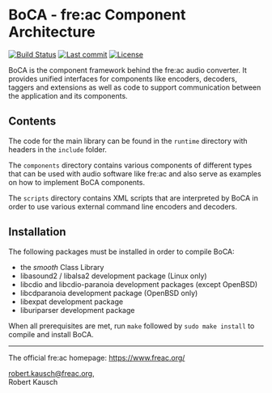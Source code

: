 BoCA - fre:ac Component Architecture
====================================================================================================
[![Build Status](https://travis-ci.com/enzo1982/BoCA.svg?branch=master)](https://travis-ci.com/enzo1982/BoCA) [![Last commit](https://img.shields.io/github/last-commit/enzo1982/BoCA.svg)](https://github.com/enzo1982/BoCA/commits/master) [![License](https://img.shields.io/github/license/enzo1982/BoCA.svg)](https://github.com/enzo1982/BoCA/blob/master/COPYING)

BoCA is the component framework behind the fre:ac audio converter. It provides unified interfaces
for components like encoders, decoders, taggers and extensions as well as code to support
communication between the application and its components.


Contents
--------
The code for the main library can be found in the `runtime` directory with headers in the `include`
folder.

The `components` directory contains various components of different types that can be used with
audio software like fre:ac and also serve as examples on how to implement BoCA components.

The `scripts` directory contains XML scripts that are interpreted by BoCA in order to use various
external command line encoders and decoders.


Installation
------------

The following packages must be installed in order to compile BoCA:

- the _smooth_ Class Library
- libasound2 / libalsa2 development package (Linux only)
- libcdio and libcdio-paranoia development packages (except OpenBSD)
- libcdparanoia development package (OpenBSD only)
- libexpat development package
- liburiparser development package

When all prerequisites are met, run `make` followed by `sudo make install` to compile and install
BoCA.


----------------------------------------------------------------------------------------------------
The official fre:ac homepage: https://www.freac.org/

robert.kausch@freac.org,<br>
Robert Kausch

